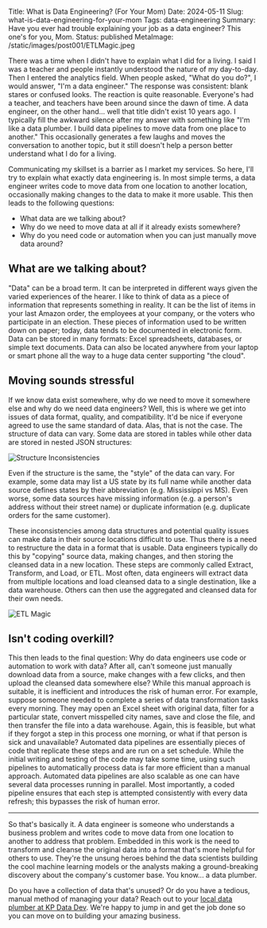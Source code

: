 Title: What is Data Engineering? (For Your Mom)
Date: 2024-05-11
Slug: what-is-data-engineering-for-your-mom
Tags: data-engineering
Summary: Have you ever had trouble explaining your job as a data engineer? This one's for you, Mom.
Status: published
MetaImage: /static/images/post001/ETLMagic.jpeg

There was a time when I didn't have to explain what I did for a living. I said I was a teacher and people instantly understood the nature of my day-to-day. Then I entered the analytics field. When people asked, "What do you do?", I would answer, "I'm a data engineer." The response was consistent: blank stares or confused looks. The reaction is quite reasonable. Everyone's had a teacher, and teachers have been around since the dawn of time. A data engineer, on the other hand... well that title didn't exist 10 years ago. I typically fill the awkward silence after my answer with something like "I'm like a data plumber. I build data pipelines to move data from one place to another." This occasionally generates a few laughs and moves the conversation to another topic, but it still doesn't help a person better understand what I do for a living. 

Communicating my skillset is a barrier as I market my services. So here, I'll try to explain what exactly data engineering is. In most simple terms, a data engineer writes code to move data from one location to another location, occasionally making changes to the data to make it more usable. This then leads to the following questions: 

- What data are we talking about?
- Why do we need to move data at all if it already exists somewhere?
- Why do you need code or automation when you can just manually move data around?

## What are we talking about?
"Data" can be a broad term. It can be interpreted in different ways given the varied experiences of the hearer. I like to think of data as a piece of information that represents something in reality. It can be the list of items in your last Amazon order, the employees at your company, or the voters who participate in an election. These pieces of information used to be written down on paper; today, data tends to be documented in electronic form. Data can be stored in many formats: Excel spreadsheets, databases, or simple text documents. Data can also be located anywhere from your laptop or smart phone all the way to a huge data center supporting "the cloud".

## Moving sounds stressful
If we know data exist somewhere, why do we need to move it somewhere else and why do we need data engineers? Well, this is where we get into issues of data format, quality, and compatibility. It'd be nice if everyone agreed to use the same standard of data. Alas, that is not the case. The structure of data can vary. Some data are stored in tables while other data are stored in nested JSON structures: 

![Structure Inconsistencies](/static/images/post001/TabularVsJson.jpeg)

Even if the structure is the same, the "style" of the data can vary. For example, some data may list a US state by its full name while another data source defines states by their abbreviation (e.g. Mississippi vs MS). Even worse, some data sources have missing information (e.g. a person's address without their street name) or duplicate information (e.g. duplicate orders for the same customer). 

These inconsistencies among data structures and potential quality issues can make data in their source locations difficult to use. Thus there is a need to restructure the data in a format that is usable. Data engineers typically do this by "copying" source data, making changes, and then storing the cleansed data in a new location. These steps are commonly called Extract, Transform, and Load, or ETL. 
Most often, data engineers will extract data from multiple locations and load cleansed data to a single destination, like a data warehouse. Others can then use the aggregated and cleansed data for their own needs. 

![ETL Magic](/static/images/post001/ETLMagic.jpeg)

## Isn't coding overkill?
This then leads to the final question: Why do data engineers use code or automation to work with data? After all, can't someone just manually download data from a source, make changes with a few clicks, and then upload the cleansed data somewhere else? While this manual approach is suitable, it is inefficient and introduces the risk of human error. For example, suppose someone needed to complete a series of data transformation tasks every morning. They may open an Excel sheet with original data, filter for a particular state, convert misspelled city names, save and close the file, and then transfer the file into a data warehouse. Again, this is feasible, but what if they forgot a step in this process one morning, or what if that person is sick and unavailable? Automated data pipelines are essentially pieces of code that replicate these steps and are run on a set schedule. While the initial writing and testing of the code may take some time, using such pipelines to automatically process data is far more efficient than a manual approach. Automated data pipelines are also scalable as one can have several data processes running in parallel. Most importantly, a coded pipeline ensures that each step is attempted consistently with every data refresh; this bypasses the risk of human error. 

---

So that's basically it. A data engineer is someone who understands a business problem and writes code to move data from one location to another to address that problem. Embedded in this work is the need to transform and cleanse the original data into a format that's more helpful for others to use. They're the unsung heroes behind the data scientists building the cool machine learning models or the analysts making a ground-breaking discovery about the company's customer base. You know... a data plumber. 

Do you have a collection of data that's unused? Or do you have a tedious, manual method of managing your data? Reach out to your [local data plumber at KP Data Dev](https://kpdata.dev). We're happy to jump in and get the job done so you can move on to building your amazing business. 
